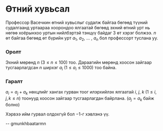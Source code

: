 Өтний хувьсал
=============
Профессор Васечкин өтний хувьслыг судалж байгаа бөгөөд түүний судалгаанд
уртаараа хоорондоо ялгаатай бөгөөд эхний өтний урт нь нөгөө хоёрынхоо уртын
нийлбэртэй тэнцүү байдаг $3$ өт хэрэг болжээ. $n$ өт байгаа бөгөөд өт бүрийн урт
$a_1$, $a_2$, ... , $a_n$ бол профессорт туслана уу.


### Оролт
Эхний мөрөнд $n$ ($3 ≤ n ≤ 100$) тоо. Дараагийн мөрөнд хоосон зайгаар
тусгаарлагдсан $n$ ширхэг $a_i$ ($1 ≤ a_i ≤ 1000$) тоо байна.


### Гаралт
$a_i = a_j + a_k$ нөхцлийг хангах гурван тоог илэрхийлэх ялгаатай $i$, $j$, $k$
($1 ≤ i, j, k ≤ n$) тоонууд хоосон зайгаар тусгаарлагдан байрлана. ($a_j = a_k$
байж болно)

Хэрвээ ийм гурвал олдохгүй бол $-1$-г хэвлэнэ үү.

-- gmunkhbaatarmn
